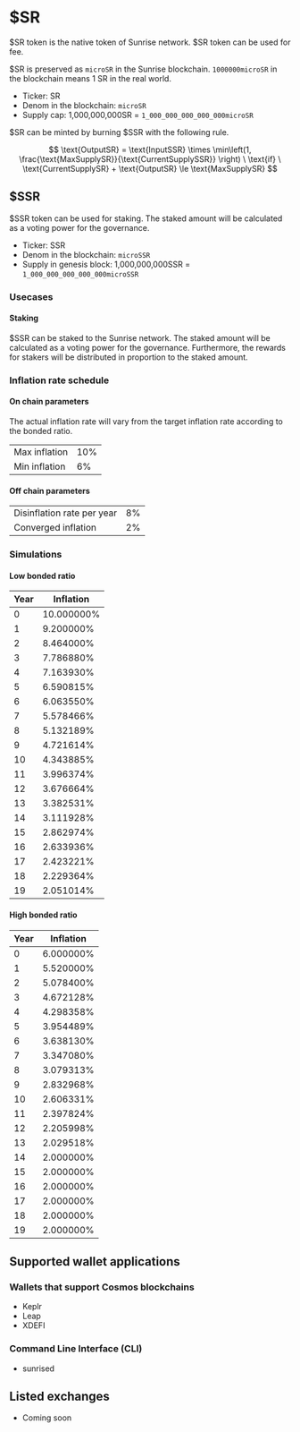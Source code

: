 # $SR

$SR token is the native token of Sunrise network. $SR token can be used for fee.

$SR is preserved as `microSR` in the Sunrise blockchain. `1000000microSR` in the blockchain means 1 SR in the real world.

* Ticker: SR
* Denom in the blockchain: `microSR`
* Supply cap: 1,000,000,000SR = `1_000_000_000_000_000microSR`

$SR can be minted by burning $SSR with the following rule.

$$
  \text{OutputSR} = \text{InputSSR} \times \min\left(1, \frac{\text{MaxSupplySR}}{\text{CurrentSupplySSR}} \right) \ \text{if} \ \text{CurrentSupplySR} + \text{OutputSR} \le \text{MaxSupplySR}
$$

## $SSR

$SSR token can be used for staking.
The staked amount will be calculated as a voting power for the governance.

* Ticker: SSR
* Denom in the blockchain: `microSSR`
* Supply in genesis block: 1,000,000,000SSR = `1_000_000_000_000_000microSSR`

### Usecases

#### Staking

$SSR can be staked to the Sunrise network. The staked amount will be calculated as a voting power for the governance. Furthermore, the rewards for stakers will be distributed in proportion to the staked amount.

### Inflation rate schedule

#### On chain parameters

The actual inflation rate will vary from the target inflation rate according to the bonded ratio.

|               |     |
| ------------- | --- |
| Max inflation | 10% |
| Min inflation | 6%  |

#### Off chain parameters

|                            |    |
| -------------------------- | -- |
| Disinflation rate per year | 8% |
| Converged inflation        | 2% |

### Simulations

#### Low bonded ratio

| Year | Inflation  |
| ---- | ---------- |
| 0    | 10.000000% |
| 1    | 9.200000%  |
| 2    | 8.464000%  |
| 3    | 7.786880%  |
| 4    | 7.163930%  |
| 5    | 6.590815%  |
| 6    | 6.063550%  |
| 7    | 5.578466%  |
| 8    | 5.132189%  |
| 9    | 4.721614%  |
| 10   | 4.343885%  |
| 11   | 3.996374%  |
| 12   | 3.676664%  |
| 13   | 3.382531%  |
| 14   | 3.111928%  |
| 15   | 2.862974%  |
| 16   | 2.633936%  |
| 17   | 2.423221%  |
| 18   | 2.229364%  |
| 19   | 2.051014%  |

#### High bonded ratio

| Year | Inflation |
| ---- | --------- |
| 0    | 6.000000% |
| 1    | 5.520000% |
| 2    | 5.078400% |
| 3    | 4.672128% |
| 4    | 4.298358% |
| 5    | 3.954489% |
| 6    | 3.638130% |
| 7    | 3.347080% |
| 8    | 3.079313% |
| 9    | 2.832968% |
| 10   | 2.606331% |
| 11   | 2.397824% |
| 12   | 2.205998% |
| 13   | 2.029518% |
| 14   | 2.000000% |
| 15   | 2.000000% |
| 16   | 2.000000% |
| 17   | 2.000000% |
| 18   | 2.000000% |
| 19   | 2.000000% |

## Supported wallet applications

### Wallets that support Cosmos blockchains

* Keplr
* Leap
* XDEFI

### Command Line Interface (CLI)

* sunrised

## Listed exchanges

* Coming soon
